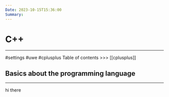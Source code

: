 ```yaml
---
Date: 2023-10-15T15:36:00
Summary:
---
```

# C++
---
#settings #uwe #cplusplus
Table of contents >>> [[cplusplus]]
## Basics about the programming language
---

hi there